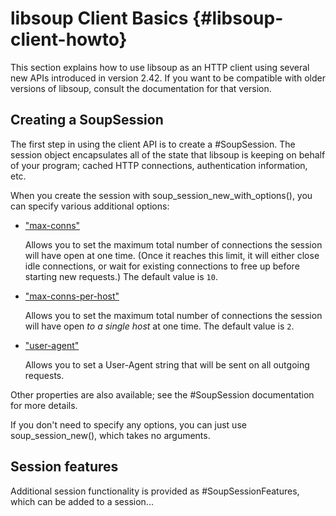 # libsoup Client Basics {#libsoup-client-howto}

This section explains how to use libsoup as an HTTP client using several new APIs introduced in version 2.42.
If you want to be compatible with older versions of libsoup, consult the documentation for that version.


## Creating a SoupSession

The first step in using the client API is to create a #SoupSession.
The session object encapsulates all of the state that libsoup
is keeping on behalf of your program; cached HTTP connections,
authentication information, etc.

When you create the session with soup_session_new_with_options(),
you can specify various additional options:

- ["max-conns"](#SoupSession:max-conns)

    Allows you to set the maximum total number of connections
    the session will have open at one time. (Once it reaches
    this limit, it will either close idle connections, or
    wait for existing connections to free up before starting
    new requests.) The default value is `10`.

- ["max-conns-per-host"](#SoupSession:max-conns-per-host)

    Allows you to set the maximum total number of connections
    the session will have open *to a single host* at one time.
    The default value is `2`.

- ["user-agent"](#SoupSession:user-agent)

    Allows you to set a User-Agent string that will be sent
    on all outgoing requests.

Other properties are also available; see the #SoupSession documentation
for more details.

If you don't need to specify any options, you can just use soup_session_new(),
which takes no arguments.

## Session features

Additional session functionality is provided as #SoupSessionFeature<!-- -->s,
which can be added to a session...